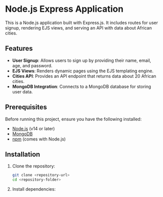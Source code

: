 # Node.js Express Application

This is a Node.js application built with Express.js. It includes routes for user signup, rendering EJS views, and serving an API with data about African cities.

## Features

- **User Signup**: Allows users to sign up by providing their name, email, age, and password.
- **EJS Views**: Renders dynamic pages using the EJS templating engine.
- **Cities API**: Provides an API endpoint that returns data about 20 African cities.
- **MongoDB Integration**: Connects to a MongoDB database for storing user data.

## Prerequisites

Before running this project, ensure you have the following installed:

- [Node.js](https://nodejs.org/) (v14 or later)
- [MongoDB](https://www.mongodb.com/)
- [npm](https://www.npmjs.com/) (comes with Node.js)

## Installation

1. Clone the repository:

   ```bash
   git clone <repository-url>
   cd <repository-folder>
2. Install dependencies:
    